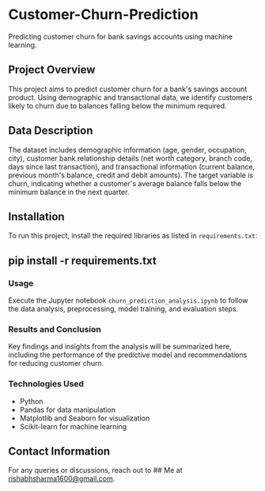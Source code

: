 # Customer-Churn-Prediction
Predicting customer churn for bank savings accounts using machine learning.

## Project Overview
This project aims to predict customer churn for a bank's savings account product. Using demographic and transactional data, we identify customers likely to churn due to balances falling below the minimum required.

## Data Description
The dataset includes demographic information (age, gender, occupation, city), customer bank relationship details (net worth category, branch code, days since last transaction), and transactional information (current balance, previous month's balance, credit and debit amounts). The target variable is churn, indicating whether a customer's average balance falls below the minimum balance in the next quarter.

## Installation
To run this project, install the required libraries as listed in `requirements.txt`:

## pip install -r requirements.txt
### Usage
Execute the Jupyter notebook `churn_prediction_analysis.ipynb` to follow the data analysis, preprocessing, model training, and evaluation steps.

### Results and Conclusion
Key findings and insights from the analysis will be summarized here, including the performance of the predictive model and recommendations for reducing customer churn.

### Technologies Used
- Python
- Pandas for data manipulation
- Matplotlib and Seaborn for visualization
- Scikit-learn for machine learning

## Contact Information
For any queries or discussions, reach out to ## Me at rishabhsharma1600@gmail.com.

